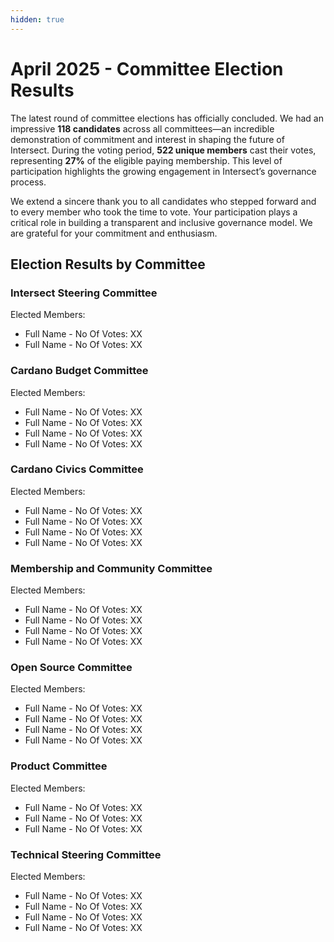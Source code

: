 ```yaml
---
hidden: true
---
```


# April 2025 - Committee Election Results

The latest round of committee elections has officially concluded. We had an impressive **118 candidates** across all committees—an incredible demonstration of commitment and interest in shaping the future of Intersect. During the voting period, **522 unique members** cast their votes, representing **27%** of the eligible paying membership. This level of participation highlights the growing engagement in Intersect’s governance process.

We extend a sincere thank you to all candidates who stepped forward and to every member who took the time to vote. Your participation plays a critical role in building a transparent and inclusive governance model. We are grateful for your commitment and enthusiasm.



## Election Results by Committee

### Intersect Steering Committee

Elected Members:

* Full Name - No Of Votes: XX
* Full Name - No Of Votes: XX



### Cardano Budget Committee

Elected Members:

* Full Name - No Of Votes: XX
* Full Name - No Of Votes: XX
* Full Name - No Of Votes: XX
* Full Name - No Of Votes: XX



### Cardano Civics Committee

Elected Members:

* Full Name - No Of Votes: XX
* Full Name - No Of Votes: XX
* Full Name - No Of Votes: XX
* Full Name - No Of Votes: XX



### Membership and Community Committee

Elected Members:

* Full Name - No Of Votes: XX
* Full Name - No Of Votes: XX
* Full Name - No Of Votes: XX
* Full Name - No Of Votes: XX



### Open Source Committee

Elected Members:

* Full Name - No Of Votes: XX
* Full Name - No Of Votes: XX
* Full Name - No Of Votes: XX
* Full Name - No Of Votes: XX



### Product Committee

Elected Members:

* Full Name - No Of Votes: XX
* Full Name - No Of Votes: XX
* Full Name - No Of Votes: XX



### Technical Steering Committee

Elected Members:

* Full Name - No Of Votes: XX
* Full Name - No Of Votes: XX
* Full Name - No Of Votes: XX
* Full Name - No Of Votes: XX



